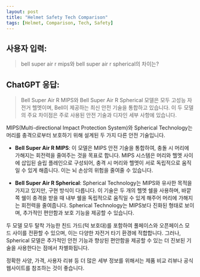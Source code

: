 ```yaml
---
layout: post
title: "Helmet Safety Tech Comparison"
tags: [Helmet, Comparison, Tech, Safety]
---
```


## 사용자 입력:
> bell super air r mips와 bell super air r spherical의 차이는?

## ChatGPT 응답:
> Bell Super Air R MIPS와 Bell Super Air R Spherical 모델은 모두 고성능 자전거 헬멧이며, Bell이 제공하는 최신 안전 기술을 통합하고 있습니다. 이 두 모델의 주요 차이점은 주로 사용된 안전 기술과 디자인 세부 사항에 있습니다. 

MIPS(Multi-directional Impact Protection System)와 Spherical Technology는 머리를 충격으로부터 보호하기 위해 설계된 두 가지 다른 안전 기술입니다.

- **Bell Super Air R MIPS**: 이 모델은 MIPS 안전 기술을 통합하여, 충돌 시 머리에 가해지는 회전력을 줄여주는 것을 목표로 합니다. MIPS 시스템은 머리와 헬멧 사이에 삽입된 슬립 플레인으로 구성되어, 충격 시 머리와 헬멧이 서로 독립적으로 움직일 수 있게 해줍니다. 이는 뇌 손상의 위험을 줄여줄 수 있습니다.

- **Bell Super Air R Spherical**: Spherical Technology는 MIPS와 유사한 목적을 가지고 있지만, 구현 방식이 다릅니다. 이 기술은 두 개의 헬멧 쉘을 사용하며, 바깥쪽 쉘이 충격을 받을 때 내부 쉘을 독립적으로 움직일 수 있게 해주어 머리에 가해지는 회전력을 줄여줍니다. Spherical Technology는 MIPS보다 진화된 형태로 보이며, 추가적인 편안함과 보호 기능을 제공할 수 있습니다.

두 모델 모두 탈착 가능한 친드 가드(턱 보호대)를 포함하여 풀페이스와 오픈페이스 모드 사이를 전환할 수 있으며, 이는 다양한 자전거 타기 환경에 적합합니다. 그러나, Spherical 모델은 추가적인 안전 기능과 향상된 편안함을 제공할 수 있는 더 진보된 기술을 사용한다는 점에서 차별화됩니다. 

정확한 사양, 가격, 사용자 리뷰 등 더 많은 세부 정보를 위해서는 제품 비교 리뷰나 공식 웹사이트를 참조하는 것이 좋습니다.

